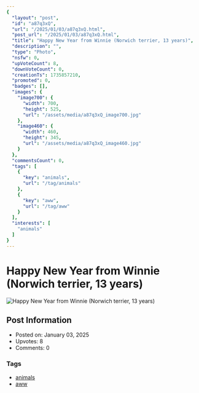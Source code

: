 ```yaml
---
{
  "layout": "post",
  "id": "a87q3xQ",
  "url": "/2025/01/03/a87q3xQ.html",
  "post_url": "/2025/01/03/a87q3xQ.html",
  "title": "Happy New Year from Winnie (Norwich terrier, 13 years)",
  "description": "",
  "type": "Photo",
  "nsfw": 0,
  "upVoteCount": 8,
  "downVoteCount": 0,
  "creationTs": 1735857210,
  "promoted": 0,
  "badges": [],
  "images": {
    "image700": {
      "width": 700,
      "height": 525,
      "url": "/assets/media/a87q3xQ_image700.jpg"
    },
    "image460": {
      "width": 460,
      "height": 345,
      "url": "/assets/media/a87q3xQ_image460.jpg"
    }
  },
  "commentsCount": 0,
  "tags": [
    {
      "key": "animals",
      "url": "/tag/animals"
    },
    {
      "key": "aww",
      "url": "/tag/aww"
    }
  ],
  "interests": [
    "animals"
  ]
}
---
```


# Happy New Year from Winnie (Norwich terrier, 13 years)

![Happy New Year from Winnie (Norwich terrier, 13 years)](/assets/media/a87q3xQ_image700.jpg)

## Post Information

- Posted on: January 03, 2025
- Upvotes: 8
- Comments: 0

### Tags

- [animals](/tag/animals)
- [aww](/tag/aww)
